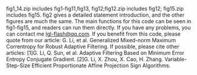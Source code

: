 fig1_14.zip includes fig1-fig11,fig13, fig12;fig12.zip includes fig12; fig15.zip includes fig15.
fig2 gives a detailed statement introduction, and the other figures  are much the same.
The main functions for this code can be seen in fig1-fig15, and readers can run them directly.
If you have any problems, you can contact me lgl-flash@qq.com.
If you benefit from this code, please quote from our article: G. Li, et al. Generalized Mixed-norm Maximum Correntropy for Robust Adaptive Filtering. 
If possible, please cite other articles:
[1]G. Li, Q. Sun, et al. Adaptive Filtering Based on Minimum Error Entropy Conjugate Gradient. 
[2]G. Li, X. Zhou, X. Cao, H. Zhang. Variable-Step-Size Efficient Proportionate Affine Projection Sign Algorithms.

